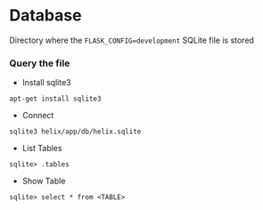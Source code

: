 # Database

Directory where the `FLASK_CONFIG=development` SQLite file is stored

### Query the file

- Install sqlite3

`apt-get install sqlite3`

- Connect

`sqlite3 helix/app/db/helix.sqlite`

- List Tables

`sqlite> .tables`

- Show Table

`sqlite> select * from <TABLE>`




